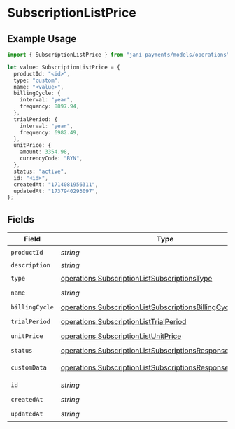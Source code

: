 # SubscriptionListPrice

## Example Usage

```typescript
import { SubscriptionListPrice } from "jani-payments/models/operations";

let value: SubscriptionListPrice = {
  productId: "<id>",
  type: "custom",
  name: "<value>",
  billingCycle: {
    interval: "year",
    frequency: 8897.94,
  },
  trialPeriod: {
    interval: "year",
    frequency: 6982.49,
  },
  unitPrice: {
    amount: 3354.98,
    currencyCode: "BYN",
  },
  status: "active",
  id: "<id>",
  createdAt: "1714081956311",
  updatedAt: "1737940293097",
};
```

## Fields

| Field                                                                                                                                    | Type                                                                                                                                     | Required                                                                                                                                 | Description                                                                                                                              |
| ---------------------------------------------------------------------------------------------------------------------------------------- | ---------------------------------------------------------------------------------------------------------------------------------------- | ---------------------------------------------------------------------------------------------------------------------------------------- | ---------------------------------------------------------------------------------------------------------------------------------------- |
| `productId`                                                                                                                              | *string*                                                                                                                                 | :heavy_check_mark:                                                                                                                       | N/A                                                                                                                                      |
| `description`                                                                                                                            | *string*                                                                                                                                 | :heavy_minus_sign:                                                                                                                       | N/A                                                                                                                                      |
| `type`                                                                                                                                   | [operations.SubscriptionListSubscriptionsType](../../models/operations/subscriptionlistsubscriptionstype.md)                             | :heavy_check_mark:                                                                                                                       | N/A                                                                                                                                      |
| `name`                                                                                                                                   | *string*                                                                                                                                 | :heavy_check_mark:                                                                                                                       | N/A                                                                                                                                      |
| `billingCycle`                                                                                                                           | [operations.SubscriptionListSubscriptionsBillingCycle](../../models/operations/subscriptionlistsubscriptionsbillingcycle.md)             | :heavy_check_mark:                                                                                                                       | N/A                                                                                                                                      |
| `trialPeriod`                                                                                                                            | [operations.SubscriptionListTrialPeriod](../../models/operations/subscriptionlisttrialperiod.md)                                         | :heavy_check_mark:                                                                                                                       | N/A                                                                                                                                      |
| `unitPrice`                                                                                                                              | [operations.SubscriptionListUnitPrice](../../models/operations/subscriptionlistunitprice.md)                                             | :heavy_check_mark:                                                                                                                       | N/A                                                                                                                                      |
| `status`                                                                                                                                 | [operations.SubscriptionListSubscriptionsResponse200Status](../../models/operations/subscriptionlistsubscriptionsresponse200status.md)   | :heavy_check_mark:                                                                                                                       | N/A                                                                                                                                      |
| `customData`                                                                                                                             | [operations.SubscriptionListSubscriptionsResponseCustomData](../../models/operations/subscriptionlistsubscriptionsresponsecustomdata.md) | :heavy_minus_sign:                                                                                                                       | Any valid JSON value                                                                                                                     |
| `id`                                                                                                                                     | *string*                                                                                                                                 | :heavy_check_mark:                                                                                                                       | N/A                                                                                                                                      |
| `createdAt`                                                                                                                              | *string*                                                                                                                                 | :heavy_check_mark:                                                                                                                       | N/A                                                                                                                                      |
| `updatedAt`                                                                                                                              | *string*                                                                                                                                 | :heavy_check_mark:                                                                                                                       | N/A                                                                                                                                      |